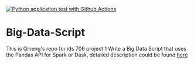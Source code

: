 [![Python application test with Github Actions](https://github.com/nogibjj/Big-Data-Script/actions/workflows/main.yml/badge.svg)](https://github.com/nogibjj/Big-Data-Script/actions/workflows/main.yml)

# Big-Data-Script
This is Qiheng's repo for ids 706 project 1 Write a Big Data Script that uses the Pandas API for Spark or Dask, detailed description could be found [here](https://noahgift.github.io/data-engineering-and-dataops/projects)
